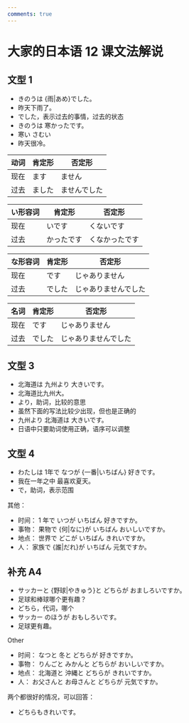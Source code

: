 ```yaml
---
comments: true
---
```


# 大家的日本语 12 课文法解说

## 文型 1

- きのうは {雨|あめ}でした。
- 昨天下雨了。
- でした，表示过去的事情，过去的状态
- きのうは 寒かったです。
- 寒い  さむい
- 昨天很冷。

| 动词  | 肯定形 | 否定形    |
|-----|-----|--------|
| 现在  | ます  | ません    |
| 过去  | ました | ませんでした |


| い形容词 | 肯定形   | 否定形     |
|------|-------|---------|
| 现在   | いです   | くないです   |
| 过去   | かったです | くなかったです |


| な形容词 | 肯定形 | 否定形        |
|------|-----|------------|
| 现在   | です  | じゃありません    |
| 过去   | でした | じゃありませんでした |

| 名词  | 肯定形 | 否定形        |
|-----|-----|------------|
| 现在  | です  | じゃありません    |
| 过去  | でした | じゃありませんでした |

## 文型 3

- 北海道は 九州より 大きいです。
- 北海道比九州大。
- より，助词，比较的意思
- 虽然下面的写法比较少出现，但也是正确的
- 九州より 北海道は 大きいです。
- 日语中只要助词使用正确，语序可以调整

## 文型 4

- わたしは 1年で なつが {一番|いちばん} 好きです。
- 我在一年之中 最喜欢夏天。
- で，助词，表示范围

其他：

- 时间： 1 年で いつが いちばん 好きですか。
- 事物： 果物で {何|なに}が いちばん おいしいですか。
- 地点： 世界で どこが いちばん きれいですか。
- 人： 家族で {誰|だれ}が いちばん 元気ですか。

## 补充 A4

- サッカーと {野球|やきゅう}と どちらが おましろいですか。
- 足球和棒球哪个更有趣？
- どちら，代词，哪个
- サッカー のほうが おもしろいです。
- 足球更有趣。

Other

- 时间： なつと 冬と どちらが 好きですか。
- 事物： りんごと みかんと どちらが おいしいですか。
- 地点： 北海道と 沖縄と どちらが きれいですか。
- 人： お父さんと お母さんと どちらが 元気ですか。

两个都很好的情况，可以回答：

- どちらもきれいです。

